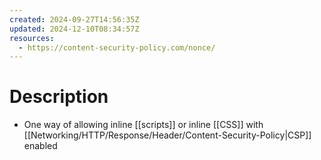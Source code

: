 ```yaml
---
created: 2024-09-27T14:56:35Z
updated: 2024-12-10T08:34:57Z
resources:
  - https://content-security-policy.com/nonce/
---
```

# Description
- One way of allowing inline [[scripts]] or inline [[CSS]] with [[Networking/HTTP/Response/Header/Content-Security-Policy|CSP]] enabled